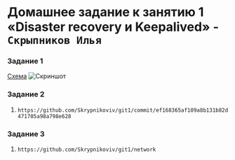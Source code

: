 # Домашнее задание к занятию 1 «Disaster recovery и Keepalived» - `Скрыпников Илья`


### Задание 1

[Схема](hsrp_hw.pkt)
![Скриншот](hw1-1.png)

### Задание 2

1. `https://github.com/Skrypnikoviv/git1/commit/ef168365af109a8b131b82d471705a98a798e628`

### Задание 3

1. `https://github.com/Skrypnikoviv/git1/network`

